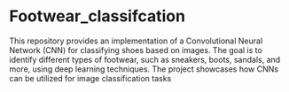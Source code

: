 # Footwear_classifcation
This repository provides an implementation of a Convolutional Neural Network (CNN) for classifying shoes based on images. The goal is to identify different types of footwear, such as sneakers, boots, sandals, and more, using deep learning techniques. The project showcases how CNNs can be utilized for image classification tasks
